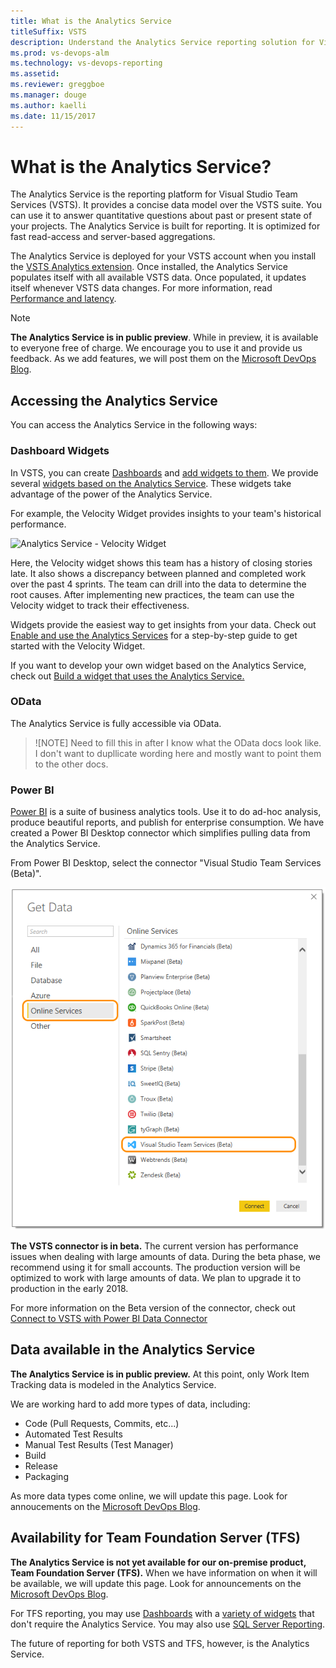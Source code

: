 ```yaml
---
title: What is the Analytics Service
titleSuffix: VSTS
description: Understand the Analytics Service reporting solution for Visual Studio Team Services (VSTS) 
ms.prod: vs-devops-alm
ms.technology: vs-devops-reporting
ms.assetid: 
ms.reviewer: greggboe
ms.manager: douge
ms.author: kaelli
ms.date: 11/15/2017
---
```


# What is the Analytics Service?

The Analytics Service is the reporting platform for Visual Studio Team Services (VSTS). It provides a concise data model over the VSTS suite. You can use it to answer quantitative questions about past or present state of your projects. The Analytics Service is built for reporting. It is optimized for fast read-access and server-based aggregations.

The Analytics Service is deployed for your VSTS account when you install the [VSTS Analytics extension](https://marketplace.visualstudio.com/items?itemName=ms.vss-analytics). Once installed, the Analytics Service populates itself with all available VSTS data. Once populated, it updates itself whenever VSTS data changes. For more information, read [Performance and latency](performance-latency.md). 

> [!NOTE]
> **The Analytics Service is in public preview**. While in preview, it is available to everyone free of charge. We encourage you to use it and provide us feedback. As we add features, we will post them on the [Microsoft DevOps Blog](https://blogs.msdn.microsoft.com/devops/?s=VSTS+Analytics+Extension).

## Accessing the Analytics Service
You can access the Analytics Service in the following ways:
### Dashboard Widgets
In VSTS, you can create [Dashboards](../dashboards.md) and [add widgets to them](../add-widget-to-dashboard.md). We provide several [widgets based on the Analytics Service](../guidance/analytics-widgets-vsts.md). These widgets take advantage of the power of the Analytics Service. 

For example, the Velocity Widget provides insights to your team's historical performance. 

![Analytics Service - Velocity Widget](../guidance/_img/commerce-team-velocity-eight-iterations.png)

Here, the Velocity widget shows this team has a history of closing stories late. It  also shows a discrepancy between planned and completed work over the past 4 sprints. The team can drill into the data to determine the root causes. After implementing new practices, the team can use the Velocity widget to track their effectiveness.

Widgets provide the easiest way to get insights from your data. Check out [Enable and use the Analytics Services](../guidance/enable-analytics-velocity.md) for a step-by-step guide to get started with the Velocity Widget.

If you want to develop your own widget based on the Analytics Service, check out [Build a widget that uses the Analytics Service.]()

### OData
The Analytics Service is fully accessible via OData. 
>![NOTE] 
> Need to fill this in after I know what the OData docs look like. I don't want to dupllicate wording here and mostly want to point them to the other docs.

### Power BI
[Power BI](https://powerbi.microsoft.com) is a suite of business analytics tools. Use it to do ad-hoc analysis, produce beautiful reports, and publish for enterprise consumption. We have created a Power BI Desktop connector which simplifies pulling data from the Analytics Service.

From Power BI Desktop, select the connector "Visual Studio Team Services (Beta)". 

![Power BI VSTS Connector Beta](../powerbi/_img/data-connector-get-data.png)

**The VSTS connector is in beta.** The current version has performance issues when dealing with large amounts of data. During the beta phase, we recommend using it for small accounts. The production version will be optimized to work with large amounts of data. 
We plan to upgrade it to production in the early 2018. 

For more information on the Beta version of the connector, check out [Connect to VSTS with Power BI Data Connector](../powerbi/data-connector-connect.md)

## Data available in the Analytics Service
**The Analytics Service is in public preview.** At this point, only Work Item Tracking data is modeled in the Analytics Service.

We are working hard to add more types of data, including:
* Code (Pull Requests, Commits, etc...)
* Automated Test Results
* Manual Test Results (Test Manager)
* Build
* Release
* Packaging

As more data types come online, we will update this page. Look for annoucements on the [Microsoft DevOps Blog](https://blogs.msdn.microsoft.com/devops).

## Availability for Team Foundation Server (TFS)
**The Analytics Service is not yet available for our on-premise product, Team Foundation Server (TFS).** When we have information on when it will be available, we will update this page. Look for announcements on the [Microsoft DevOps Blog](https://marketplace.visualstudio.com/items?itemName=ms.vss-analytics).

For TFS reporting, you may use [Dashboards](../dashboards.md) with a [variety of widgets](../widget-catalog.md) that don't require the Analytics Service. You may also use [SQL Server Reporting](../sql-reports/index.md). 

The future of reporting for both VSTS and TFS, however, is the Analytics Service.  